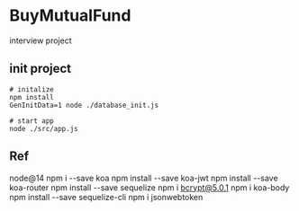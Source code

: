 # BuyMutualFund
interview project

## init project
```
# initalize 
npm install
GenInitData=1 node ./database_init.js 

# start app
node ./src/app.js
```

## Ref
node@14
npm i --save koa
npm install --save koa-jwt
npm install --save koa-router
npm install --save sequelize 
npm i bcrypt@5.0.1
npm i koa-body
npm install --save sequelize-cli
npm i jsonwebtoken